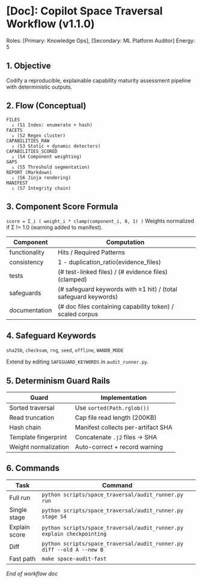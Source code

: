 # [Doc]: Copilot Space Traversal Workflow (v1.1.0)

 Roles: [Primary: Knowledge Ops], [Secondary: ML Platform Auditor]  Energy: 5

## 1. Objective
Codify a reproducible, explainable capability maturity assessment pipeline with deterministic outputs.

## 2. Flow (Conceptual)
```text
FILES
  ↓ (S1 Index: enumerate + hash)
FACETS
  ↓ (S2 Regex cluster)
CAPABILITIES_RAW
  ↓ (S3 Static + dynamic detectors)
CAPABILITIES_SCORED
  ↓ (S4 Component weighting)
GAPS
  ↓ (S5 Threshold segmentation)
REPORT (Markdown)
  ↓ (S6 Jinja rendering)
MANIFEST
  ↓ (S7 Integrity chain)
```

## 3. Component Score Formula
`score = Σ_i ( weight_i * clamp(component_i, 0, 1) )`
Weights normalized if Σ != 1.0 (warning added to manifest).

| Component | Computation |
|-----------|-------------|
| functionality | Hits / Required Patterns |
| consistency | 1 - duplication_ratio(evidence_files) |
| tests | (# test-linked files) / (# evidence files) (clamped) |
| safeguards | (# safeguard keywords with ≥1 hit) / (total safeguard keywords) |
| documentation | (# doc files containing capability token) / scaled corpus |

## 4. Safeguard Keywords
`sha256`, `checksum`, `rng`, `seed`, `offline`, `WANDB_MODE`

Extend by editing `SAFEGUARD_KEYWORDS` in `audit_runner.py`.

## 5. Determinism Guard Rails
| Guard | Implementation |
|-------|----------------|
| Sorted traversal | Use `sorted(Path.rglob())` |
| Read truncation | Cap file read length (200KB) |
| Hash chain | Manifest collects per-artifact SHA |
| Template fingerprint | Concatenate `.j2` files → SHA |
| Weight normalization | Auto-correct + record warning |

## 6. Commands
| Task | Command |
|------|---------|
| Full run | `python scripts/space_traversal/audit_runner.py run` |
| Single stage | `python scripts/space_traversal/audit_runner.py stage S4` |
| Explain score | `python scripts/space_traversal/audit_runner.py explain checkpointing` |
| Diff | `python scripts/space_traversal/audit_runner.py diff --old A --new B` |
| Fast path | `make space-audit-fast` |

*End of workflow doc*
